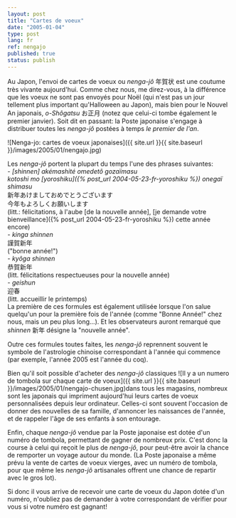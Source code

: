 ```yaml
---
layout: post
title: "Cartes de voeux"
date: "2005-01-04"
type: post
lang: fr
ref: nengajo
published: true
status: publish
---
```




Au Japon, l'envoi de cartes de voeux ou _nenga-jô_ 年賀状 est une coutume très vivante aujourd'hui. Comme chez nous, me direz-vous, à la différence que les voeux ne sont pas envoyés pour Noël (qui n'est pas un jour tellement plus important qu'Halloween au Japon), mais bien pour le Nouvel An japonais, _o-Shôgatsu_ お正月 (notez que celui-ci tombe également le premier janvier). Soit dit en passant: la Poste japonaise s'engage à distribuer toutes les _nenga-jô_ postées à temps _le premier de l'an_.

![Nenga-jo: cartes de voeux japonaises]({{ site.url }}{{ site.baseurl }}/images/2005/01/nengajo.jpg)

Les _nenga-jô_ portent la plupart du temps l'une des phrases suivantes:  
\- _\[shinnen\] akémashité omedetô gozaïmasu  
kotoshi mo [yoroshiku]({% post_url 2004-05-23-fr-yoroshiku %}) onegaï shimasu_  
新年あけましておめでとうございます  
今年もよろしくお願いします  
(litt.: félicitations, à l'aube \[de la nouvelle année\], [je demande votre bienveillance]({% post_url 2004-05-23-fr-yoroshiku %}) cette année encore)  
\- _kinga shinnen_  
謹賀新年  
("bonne année!")  
\- _kyôga shinnen_  
恭賀新年  
(litt. félicitations respectueuses pour la nouvelle année)  
\- _geishun_  
迎春  
(litt. accueillir le printemps)  
La première de ces formules est également utilisée lorsque l'on salue quelqu'un pour la première fois de l'année (comme "Bonne Année!" chez nous, mais un peu plus long...). Et les observateurs auront remarqué que _shinnen_ 新年 désigne la "nouvelle année".

Outre ces formules toutes faites, les _nenga-jô_ reprennent souvent le symbole de l'astrologie chinoise correspondant à l'année qui commence (par exemple, l'année 2005 est l'année du coq).

Bien qu'il soit possible d'acheter des _nenga-jô_ classiques ![Il y a un numero de tombola sur chaque carte de voeux]({{ site.url }}{{ site.baseurl }}/images/2005/01/nengajo-chusen.jpg)dans tous les magasins, nombreux sont les japonais qui impriment aujourd'hui leurs cartes de voeux personnalisées depuis leur ordinateur. Celles-ci sont souvent l'occasion de donner des nouvelles de sa famille, d'annoncer les naissances de l'année, et de rappeler l'âge de ses enfants à son entourage.

Enfin, chaque _nenga-jô_ vendue par la Poste japonaise est dotée d'un numéro de tombola, permettant de gagner de nombreux prix. C'est donc la course à celui qui reçoit le plus de _nenga-jô_, pour peut-être avoir la chance de remporter un voyage autour du monde. (La Poste japonaise a même prévu la vente de cartes de voeux vierges, avec un numéro de tombola, pour que même les _nenga-jô_ artisanales offrent une chance de repartir avec le gros lot).

Si donc il vous arrive de recevoir une carte de voeux du Japon dotée d'un numéro, n'oubliez pas de demander à votre correspondant de vérifier pour vous si votre numéro est gagnant!


